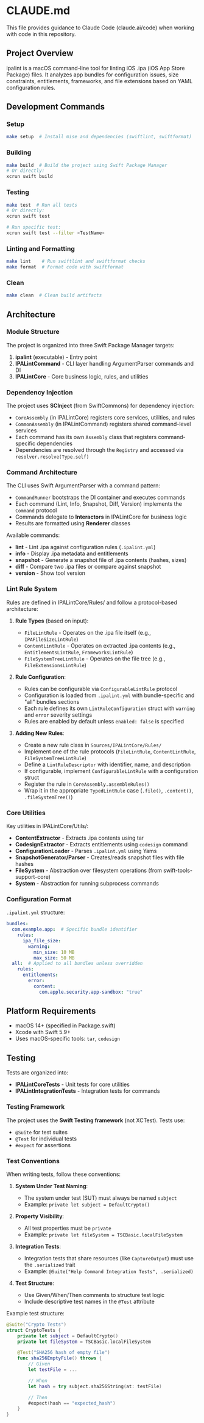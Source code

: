 # CLAUDE.md

This file provides guidance to Claude Code (claude.ai/code) when working with code in this repository.

## Project Overview

ipalint is a macOS command-line tool for linting iOS .ipa (iOS App Store Package) files. It analyzes app bundles for configuration issues, size constraints, entitlements, frameworks, and file extensions based on YAML configuration rules.

## Development Commands

### Setup
```bash
make setup  # Install mise and dependencies (swiftlint, swiftformat)
```

### Building
```bash
make build  # Build the project using Swift Package Manager
# Or directly:
xcrun swift build
```

### Testing
```bash
make test  # Run all tests
# Or directly:
xcrun swift test

# Run specific test:
xcrun swift test --filter <TestName>
```

### Linting and Formatting
```bash
make lint    # Run swiftlint and swiftformat checks
make format  # Format code with swiftformat
```

### Clean
```bash
make clean  # Clean build artifacts
```

## Architecture

### Module Structure

The project is organized into three Swift Package Manager targets:

1. **ipalint** (executable) - Entry point
2. **IPALintCommand** - CLI layer handling ArgumentParser commands and DI
3. **IPALintCore** - Core business logic, rules, and utilities

### Dependency Injection

The project uses **SCInject** (from SwiftCommons) for dependency injection:
- `CoreAssembly` (in IPALintCore) registers core services, utilities, and rules
- `CommonAssembly` (in IPALintCommand) registers shared command-level services
- Each command has its own `Assembly` class that registers command-specific dependencies
- Dependencies are resolved through the `Registry` and accessed via `resolver.resolve(Type.self)`

### Command Architecture

The CLI uses Swift ArgumentParser with a command pattern:
- `CommandRunner` bootstraps the DI container and executes commands
- Each command (Lint, Info, Snapshot, Diff, Version) implements the `Command` protocol
- Commands delegate to **Interactors** in IPALintCore for business logic
- Results are formatted using **Renderer** classes

Available commands:
- **lint** - Lint .ipa against configuration rules (`.ipalint.yml`)
- **info** - Display .ipa metadata and entitlements
- **snapshot** - Generate a snapshot file of .ipa contents (hashes, sizes)
- **diff** - Compare two .ipa files or compare against snapshot
- **version** - Show tool version

### Lint Rule System

Rules are defined in IPALintCore/Rules/ and follow a protocol-based architecture:

1. **Rule Types** (based on input):
   - `FileLintRule` - Operates on the .ipa file itself (e.g., `IPAFileSizeLintRule`)
   - `ContentLintRule` - Operates on extracted .ipa contents (e.g., `EntitlementsLintRule`, `FrameworksLintRule`)
   - `FileSystemTreeLintRule` - Operates on the file tree (e.g., `FileExtensionsLintRule`)

2. **Rule Configuration**:
   - Rules can be configurable via `ConfigurableLintRule` protocol
   - Configuration is loaded from `.ipalint.yml` with bundle-specific and "all" bundles sections
   - Each rule defines its own `LintRuleConfiguration` struct with `warning` and `error` severity settings
   - Rules are enabled by default unless `enabled: false` is specified

3. **Adding New Rules**:
   - Create a new rule class in `Sources/IPALintCore/Rules/`
   - Implement one of the rule protocols (`FileLintRule`, `ContentLintRule`, `FileSystemTreeLintRule`)
   - Define a `LintRuleDescriptor` with identifier, name, and description
   - If configurable, implement `ConfigurableLintRule` with a configuration struct
   - Register the rule in `CoreAssembly.assembleRules()`
   - Wrap it in the appropriate `TypedLintRule` case (`.file()`, `.content()`, `.fileSystemTree()`)

### Core Utilities

Key utilities in IPALintCore/Utils/:
- **ContentExtractor** - Extracts .ipa contents using tar
- **CodesignExtractor** - Extracts entitlements using `codesign` command
- **ConfigurationLoader** - Parses `.ipalint.yml` using Yams
- **SnapshotGenerator/Parser** - Creates/reads snapshot files with file hashes
- **FileSystem** - Abstraction over filesystem operations (from swift-tools-support-core)
- **System** - Abstraction for running subprocess commands

### Configuration Format

`.ipalint.yml` structure:
```yaml
bundles:
  com.example.app:  # Specific bundle identifier
    rules:
      ipa_file_size:
        warning:
          min_size: 10 MB
          max_size: 50 MB
  all:  # Applied to all bundles unless overridden
    rules:
      entitlements:
        error:
          content:
            com.apple.security.app-sandbox: "true"
```

## Platform Requirements

- macOS 14+ (specified in Package.swift)
- Xcode with Swift 5.9+
- Uses macOS-specific tools: `tar`, `codesign`

## Testing

Tests are organized into:
- **IPALintCoreTests** - Unit tests for core utilities
- **IPALintIntegrationTests** - Integration tests for commands

### Testing Framework

The project uses the **Swift Testing framework** (not XCTest). Tests use:
- `@Suite` for test suites
- `@Test` for individual tests
- `#expect` for assertions

### Test Conventions

When writing tests, follow these conventions:

1. **System Under Test Naming**:
   - The system under test (SUT) must always be named `subject`
   - Example: `private let subject = DefaultCrypto()`

2. **Property Visibility**:
   - All test properties must be `private`
   - Example: `private let fileSystem = TSCBasic.localFileSystem`

3. **Integration Tests**:
   - Integration tests that share resources (like `CaptureOutput`) must use the `.serialized` trait
   - Example: `@Suite("Help Command Integration Tests", .serialized)`

4. **Test Structure**:
   - Use Given/When/Then comments to structure test logic
   - Include descriptive test names in the `@Test` attribute

Example test structure:
```swift
@Suite("Crypto Tests")
struct CryptoTests {
    private let subject = DefaultCrypto()
    private let fileSystem = TSCBasic.localFileSystem

    @Test("SHA256 hash of empty file")
    func sha256EmptyFile() throws {
        // Given
        let testFile = ...

        // When
        let hash = try subject.sha256String(at: testFile)

        // Then
        #expect(hash == "expected_hash")
    }
}
```
